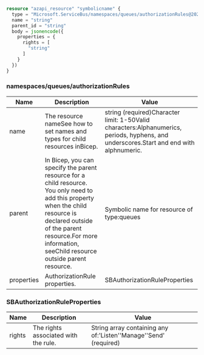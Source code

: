 ```terraform
resource "azapi_resource" "symbolicname" {
  type = "Microsoft.ServiceBus/namespaces/queues/authorizationRules@2022-10-01-preview"
  name = "string"
  parent_id = "string"
  body = jsonencode({
    properties = {
      rights = [
        "string"
      ]
    }
  })
}

```

### namespaces/queues/authorizationRules

| Name | Description | Value |
|-|-|-|
| name | The resource nameSee how to set names and types for child resources inBicep. | string (required)Character limit: 1-50Valid characters:Alphanumerics, periods, hyphens, and underscores.Start and end with alphnumeric. |
| parent | In Bicep, you can specify the parent resource for a child resource. You only need to add this property when the child resource is declared outside of the parent resource.For more information, seeChild resource outside parent resource. | Symbolic name for resource of type:queues |
| properties | AuthorizationRule properties. | SBAuthorizationRuleProperties |


### SBAuthorizationRuleProperties

| Name | Description | Value |
|-|-|-|
| rights | The rights associated with the rule. | String array containing any of:'Listen''Manage''Send' (required) |



